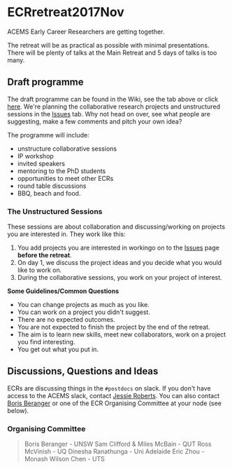 # ECRretreat2017Nov

ACEMS Early Career Researchers are getting together.

The retreat will be as practical as possible with minimal presentations. There will be plenty of talks at the Main Retreat and 5 days of talks is too many.   

   

## Draft programme
The draft programme can be found in the Wiki, see the tab above or click [here](https://github.com/ACEMS/ECRretreat2017Nov/wiki). We're planning the collaborative research projects and unstructured sessions in the [Issues](https://github.com/ACEMS/ECRretreat2017Nov/issues) tab. Why not head on over, see what people are suggesting, make a few comments and pitch your own idea?   

The programme will include: 
* unstructure collaborative sessions
* IP workshop
* invited speakers
* mentoring to the PhD students
* opportunities to meet other ECRs 
* round table discussions
* BBQ, beach and food.   
   
   
### The Unstructured Sessions
These sessions are about collaboration and discussing/working on projects you are interested in. They work like this: 
1. You add projects you are interested in workingo on to the [Issues](https://github.com/ACEMS/ECRretreat2017Nov/issues) page **before the retreat**.
2. On day 1, we discuss the project ideas and you decide what you would like to work on.
3. During the collaborative sessions, you work on your project of interest. 

**Some Guidelines/Common Questions** 
* You can change projects as much as you like. 
* You can work on a project you didn't suggest.
* There are no expected outcomes.
* You are not expected to finish the project by the end of the retreat. 
* The aim is to learn new skills, meet new collaborators, work on a project you find interesting. 
* You get out what you put in. 

## Discussions, Questions and Ideas

ECRs are discussing things in the `#postdocs` on slack.  If you don't have access to the ACEMS slack, contact [Jessie Roberts](https://acems.org.au/our-people/jessie-roberts). You can also contact [Boris Beranger](https://acems.org.au/our-people/boris-beranger) or one of the ECR Organising Committee at your node (see below). 

### Organising Committee 
 > Boris Beranger - UNSW
 > Sam Clifford & Miles McBain - QUT 
 > Ross McVinish - UQ
 > Dinesha Ranathunga - Uni Adelaide 
 > Eric Zhou - Monash 
 > Wilson Chen - UTS




